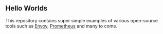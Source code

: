 ## Hello Worlds

This repository contains super simple examples of various open-source tools such as [Envoy](https://www.envoyproxy.io/), [Prometheus](https://prometheus.io/) and many to come.